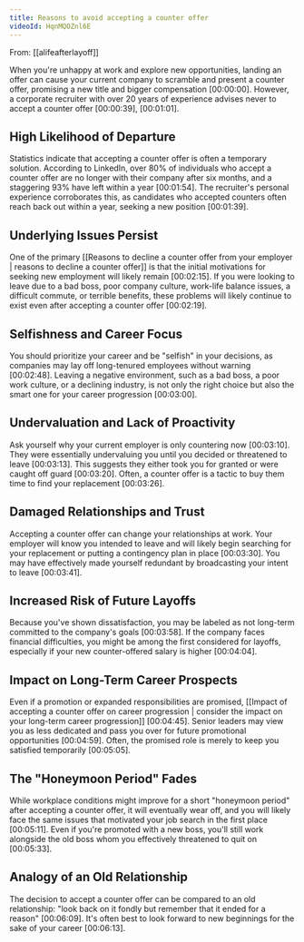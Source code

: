 ```yaml
---
title: Reasons to avoid accepting a counter offer
videoId: HqnMQOZnl6E
---
```


From: [[alifeafterlayoff]] <br/> 

When you're unhappy at work and explore new opportunities, landing an offer can cause your current company to scramble and present a counter offer, promising a new title and bigger compensation <a class="yt-timestamp" data-t="00:00:00">[00:00:00]</a>. However, a corporate recruiter with over 20 years of experience advises never to accept a counter offer <a class="yt-timestamp" data-t="00:00:39">[00:00:39]</a>, <a class="yt-timestamp" data-t="00:01:01">[00:01:01]</a>.

## High Likelihood of Departure

Statistics indicate that accepting a counter offer is often a temporary solution. According to LinkedIn, over 80% of individuals who accept a counter offer are no longer with their company after six months, and a staggering 93% have left within a year <a class="yt-timestamp" data-t="00:01:54">[00:01:54]</a>. The recruiter's personal experience corroborates this, as candidates who accepted counters often reach back out within a year, seeking a new position <a class="yt-timestamp" data-t="00:01:39">[00:01:39]</a>.

## Underlying Issues Persist

One of the primary [[Reasons to decline a counter offer from your employer | reasons to decline a counter offer]] is that the initial motivations for seeking new employment will likely remain <a class="yt-timestamp" data-t="00:02:15">[00:02:15]</a>. If you were looking to leave due to a bad boss, poor company culture, work-life balance issues, a difficult commute, or terrible benefits, these problems will likely continue to exist even after accepting a counter offer <a class="yt-timestamp" data-t="00:02:19">[00:02:19]</a>.

## Selfishness and Career Focus

You should prioritize your career and be "selfish" in your decisions, as companies may lay off long-tenured employees without warning <a class="yt-timestamp" data-t="00:02:48">[00:02:48]</a>. Leaving a negative environment, such as a bad boss, a poor work culture, or a declining industry, is not only the right choice but also the smart one for your career progression <a class="yt-timestamp" data-t="00:03:00">[00:03:00]</a>.

## Undervaluation and Lack of Proactivity

Ask yourself why your current employer is only countering now <a class="yt-timestamp" data-t="00:03:10">[00:03:10]</a>. They were essentially undervaluing you until you decided or threatened to leave <a class="yt-timestamp" data-t="00:03:13">[00:03:13]</a>. This suggests they either took you for granted or were caught off guard <a class="yt-timestamp" data-t="00:03:20">[00:03:20]</a>. Often, a counter offer is a tactic to buy them time to find your replacement <a class="yt-timestamp" data-t="00:03:26">[00:03:26]</a>.

## Damaged Relationships and Trust

Accepting a counter offer can change your relationships at work. Your employer will know you intended to leave and will likely begin searching for your replacement or putting a contingency plan in place <a class="yt-timestamp" data-t="00:03:30">[00:03:30]</a>. You may have effectively made yourself redundant by broadcasting your intent to leave <a class="yt-timestamp" data-t="00:03:41">[00:03:41]</a>.

## Increased Risk of Future Layoffs

Because you've shown dissatisfaction, you may be labeled as not long-term committed to the company's goals <a class="yt-timestamp" data-t="00:03:58">[00:03:58]</a>. If the company faces financial difficulties, you might be among the first considered for layoffs, especially if your new counter-offered salary is higher <a class="yt-timestamp" data-t="00:04:04">[00:04:04]</a>.

## Impact on Long-Term Career Prospects

Even if a promotion or expanded responsibilities are promised, [[Impact of accepting a counter offer on career progression | consider the impact on your long-term career progression]] <a class="yt-timestamp" data-t="00:04:45">[00:04:45]</a>. Senior leaders may view you as less dedicated and pass you over for future promotional opportunities <a class="yt-timestamp" data-t="00:04:59">[00:04:59]</a>. Often, the promised role is merely to keep you satisfied temporarily <a class="yt-timestamp" data-t="00:05:05">[00:05:05]</a>.

## The "Honeymoon Period" Fades

While workplace conditions might improve for a short "honeymoon period" after accepting a counter offer, it will eventually wear off, and you will likely face the same issues that motivated your job search in the first place <a class="yt-timestamp" data-t="00:05:11">[00:05:11]</a>. Even if you're promoted with a new boss, you'll still work alongside the old boss whom you effectively threatened to quit on <a class="yt-timestamp" data-t="00:05:33">[00:05:33]</a>.

## Analogy of an Old Relationship

The decision to accept a counter offer can be compared to an old relationship: "look back on it fondly but remember that it ended for a reason" <a class="yt-timestamp" data-t="00:06:09">[00:06:09]</a>. It's often best to look forward to new beginnings for the sake of your career <a class="yt-timestamp" data-t="00:06:13">[00:06:13]</a>.